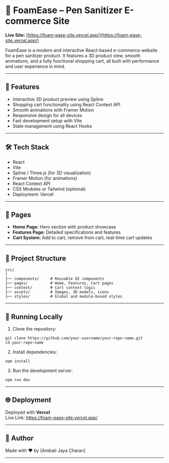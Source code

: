 
# 🧼 FoamEase – Pen Sanitizer E-commerce Site

**Live Site:** [https://foam-ease-site.vercel.app/](https://foam-ease-site.vercel.app/)

FoamEase is a modern and interactive React-based e-commerce website for a pen sanitizer product. It features a 3D product view, smooth animations, and a fully functional shopping cart, all built with performance and user experience in mind.

---

## 🚀 Features

- Interactive 3D product preview using Spline
- Shopping cart functionality using React Context API
- Smooth animations with Framer Motion
- Responsive design for all devices
- Fast development setup with Vite
- State management using React Hooks

---

## 🛠️ Tech Stack

- React
- Vite
- Spline / Three.js (for 3D visualization)
- Framer Motion (for animations)
- React Context API
- CSS Modules or Tailwind (optional)
- Deployment: Vercel

---

## 📄 Pages

- **Home Page:** Hero section with product showcase
- **Features Page:** Detailed specifications and features
- **Cart System:** Add to cart, remove from cart, real-time cart updates

---

## 📁 Project Structure

```
src/
│
├── components/     # Reusable UI components
├── pages/          # Home, Features, Cart pages
├── context/        # Cart context logic
├── assets/         # Images, 3D models, icons
├── styles/         # Global and module-based styles
```

---

## 🧪 Running Locally

1. Clone the repository:
```
git clone https://github.com/your-username/your-repo-name.git
cd your-repo-name
```

2. Install dependencies:
```
npm install
```

3. Run the development server:
```
npm run dev
```

---

## 🌐 Deployment

Deployed with **Vercel**  
Live Link: https://foam-ease-site.vercel.app/

---



## 🙌 Author

Made with ❤️ by [Ambati Jaya Charan]

---
